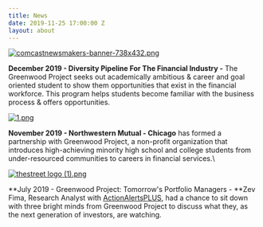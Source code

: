 ```yaml
---
title: News
date: 2019-11-25 17:00:00 Z
layout: about
---
```


[![comcastnewsmakers-banner-738x432.png](/uploads/comcastnewsmakers-banner-738x432.png)](https://comcastnewsmakers.com/Videos/2019/12/10/Elois-Joseph)

**December 2019 - Diversity Pipeline For The Financial Industry -** The Greenwood Project seeks out academically ambitious & career and goal oriented student to show them opportunities that exist in the financial workforce. This program helps students become familiar with the business process & offers opportunities.

[![1.png](/uploads/1.png)](https://www.dailyherald.com/submitted/20191107/northwestern-mutual-chicago-partners-with-greenwood-project)

**November 2019 - Northwestern Mutual - Chicago** has formed a partnership with Greenwood Project, a non-profit organization that introduces high-achieving minority high school and college students from under-resourced communities to careers in financial services.\

[![thestreet logo (1).png](/uploads/thestreet%20logo%20(1).png)](https://www.thestreet.com/video/tomorrow-s-portfolio-managers-15018544)

**July 2019 - Greenwood Project: Tomorrow's Portfolio Managers - **Zev Fima, Research Analyst with [ActionAlertsPLUS](https://aap.thestreet.com/), had a chance to sit down with three bright minds from Greenwood Project to discuss what they, as the next generation of investors, are watching.